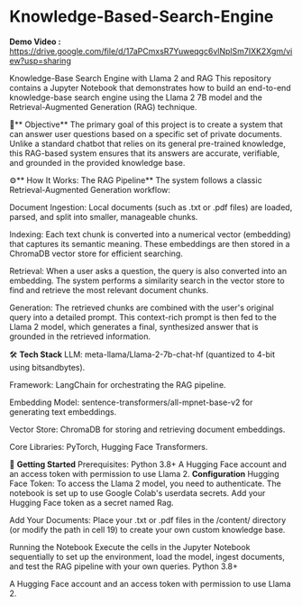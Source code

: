 # Knowledge-Based-Search-Engine
**Demo Video :**  https://drive.google.com/file/d/17aPCmxsR7Yuweqgc6vlNplSm7IXK2Xgm/view?usp=sharing

Knowledge-Base Search Engine with Llama 2 and RAG
This repository contains a Jupyter Notebook that demonstrates how to build an end-to-end knowledge-base search engine using the Llama 2 7B model and the Retrieval-Augmented Generation (RAG) technique.

🎯** Objective**
The primary goal of this project is to create a system that can answer user questions based on a specific set of private documents. Unlike a standard chatbot that relies on its general pre-trained knowledge, this RAG-based system ensures that its answers are accurate, verifiable, and grounded in the provided knowledge base.

⚙️** How It Works: The RAG Pipeline**
The system follows a classic Retrieval-Augmented Generation workflow:

Document Ingestion: Local documents (such as .txt or .pdf files) are loaded, parsed, and split into smaller, manageable chunks.

Indexing: Each text chunk is converted into a numerical vector (embedding) that captures its semantic meaning. These embeddings are then stored in a ChromaDB vector store for efficient searching.

Retrieval: When a user asks a question, the query is also converted into an embedding. The system performs a similarity search in the vector store to find and retrieve the most relevant document chunks.

Generation: The retrieved chunks are combined with the user's original query into a detailed prompt. This context-rich prompt is then fed to the Llama 2 model, which generates a final, synthesized answer that is grounded in the retrieved information.

🛠️ **Tech Stack**
LLM: meta-llama/Llama-2-7b-chat-hf (quantized to 4-bit using bitsandbytes).

Framework: LangChain for orchestrating the RAG pipeline.

Embedding Model: sentence-transformers/all-mpnet-base-v2 for generating text embeddings.

Vector Store: ChromaDB for storing and retrieving document embeddings.

Core Libraries: PyTorch, Hugging Face Transformers.

🚀 **Getting Started**
Prerequisites:
    Python 3.8+
    A Hugging Face account and an access token with permission to use Llama 2.
**Configuration**
Hugging Face Token: To access the Llama 2 model, you need to authenticate. The notebook is set up to use Google Colab's userdata secrets. Add your Hugging Face token as a secret named Rag.

Add Your Documents: Place your .txt or .pdf files in the /content/ directory (or modify the path in cell 19) to create your own custom knowledge base.

Running the Notebook
Execute the cells in the Jupyter Notebook sequentially to set up the environment, load the model, ingest documents, and test the RAG pipeline with your own queries.
Python 3.8+

A Hugging Face account and an access token with permission to use Llama 2.
